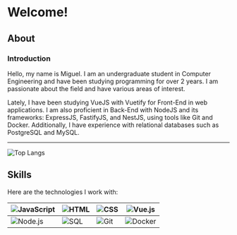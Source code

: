 # Welcome!

## About

### Introduction
Hello, my name is Miguel. I am an undergraduate student in Computer Engineering and have been studying programming for over 2 years. I am passionate about the field and have various areas of interest.

Lately, I have been studying VueJS with Vuetify for Front-End in web applications. I am also proficient in Back-End with NodeJS and its frameworks: ExpressJS, FastifyJS, and NestJS, using tools like Git and Docker. Additionally, I have experience with relational databases such as PostgreSQL and MySQL.

---

![Top Langs](https://github-readme-stats.vercel.app/api/top-langs/?username=Miguel-Pezzini&layout=compact&hide=c%2B%2B,c)

## Skills

Here are the technologies I work with:

| ![JavaScript](https://img.shields.io/badge/-JavaScript-F7DF1E?style=flat&logo=javascript&logoColor=black) | ![HTML](https://img.shields.io/badge/-HTML-FF5722?style=flat&logo=html5&logoColor=white) | ![CSS](https://img.shields.io/badge/-CSS-2965F1?style=flat&logo=css3&logoColor=white) | ![Vue.js](https://img.shields.io/badge/-Vue.js-4FC08D?style=flat&logo=vue.js&logoColor=white) |
|------------------------------------------------------------------------------------------------------|--------------------------------------------------------------------------------------------------|-------------------------------------------------------------------------------------------------|---------------------------------------------------------------------------------------------------|
| ![Node.js](https://img.shields.io/badge/-Node.js-339933?style=flat&logo=node.js&logoColor=white)     | ![SQL](https://img.shields.io/badge/-SQL-4479A1?style=flat&logo=postgresql&logoColor=white)      | ![Git](https://img.shields.io/badge/-Git-F05032?style=flat&logo=git&logoColor=white)            | ![Docker](https://img.shields.io/badge/-Docker-2496ED?style=flat&logo=docker&logoColor=white)     |

